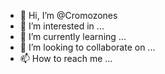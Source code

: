 - 👋 Hi, I’m @Cromozones
- 👀 I’m interested in ...
- 🌱 I’m currently learning ...
- 💞️ I’m looking to collaborate on ...
- 📫 How to reach me ...

<!---
Cromozones/Cromozones is a ✨ special ✨ repository because its `README.md` (this file) appears on your GitHub profile.
You can click the Preview link to take a look at your changes.
--->
